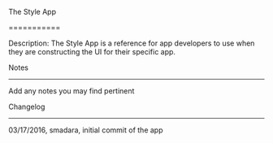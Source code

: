 The Style App


===========


Description: The Style App is a reference for app developers to use when they are constructing the UI for their specific app.





Notes


----


Add any notes you may find pertinent
 




Changelog


----


03/17/2016, smadara, initial commit of the app
